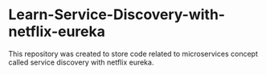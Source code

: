 # Learn-Service-Discovery-with-netflix-eureka
This repository was created to store code related to microservices concept called service discovery with netflix eureka.
